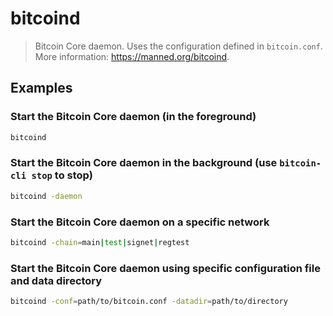 # bitcoind

> Bitcoin Core daemon. Uses the configuration defined in `bitcoin.conf`. More information: <https://manned.org/bitcoind>.

## Examples

### Start the Bitcoin Core daemon (in the foreground)

```bash
bitcoind
```

### Start the Bitcoin Core daemon in the background (use `bitcoin-cli stop` to stop)

```bash
bitcoind -daemon
```

### Start the Bitcoin Core daemon on a specific network

```bash
bitcoind -chain=main|test|signet|regtest
```

### Start the Bitcoin Core daemon using specific configuration file and data directory

```bash
bitcoind -conf=path/to/bitcoin.conf -datadir=path/to/directory
```
